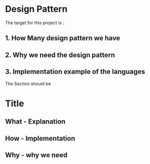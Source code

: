 # Design Pattern

The target for this project is :
## 1. How Many design pattern we have 
## 2. Why we need the design pattern 
## 3. Implementation example of the languages 

The Section should be 

# Title 
## What - Explanation
## How  - Implementation 
## Why  - why we need 